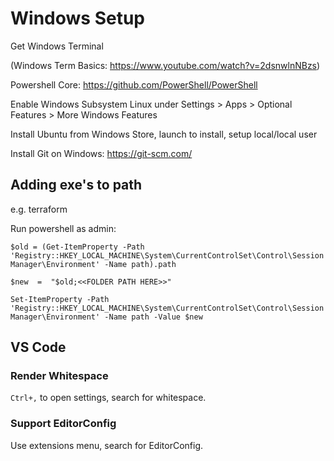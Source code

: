 # Windows Setup

Get Windows Terminal

(Windows Term Basics: https://www.youtube.com/watch?v=2dsnwlnNBzs)

Powershell Core: https://github.com/PowerShell/PowerShell

Enable Windows Subsystem Linux under Settings > Apps > Optional Features > More Windows Features

Install Ubuntu from Windows Store, launch to install, setup local/local user

Install Git on Windows: https://git-scm.com/

## Adding exe's to path

e.g. terraform

Run powershell as admin:

    $old = (Get-ItemProperty -Path 'Registry::HKEY_LOCAL_MACHINE\System\CurrentControlSet\Control\Session Manager\Environment' -Name path).path

    $new  =  "$old;<<FOLDER PATH HERE>>"

    Set-ItemProperty -Path 'Registry::HKEY_LOCAL_MACHINE\System\CurrentControlSet\Control\Session Manager\Environment' -Name path -Value $new

## VS Code

### Render Whitespace
`Ctrl+,` to open settings, search for whitespace.

### Support EditorConfig
Use extensions menu, search for EditorConfig.

